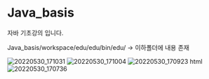 # Java_basis
자바 기초강의 입니다.

Java_basis/workspace/edu/edu/bin/edu/ -> 이하폴더에 내용 존재

![20220530_171031](https://user-images.githubusercontent.com/58411932/170947718-d862eb56-b9c2-4f59-bc51-ddf40694d11b.jpg)
![20220530_171004](https://user-images.githubusercontent.com/58411932/170947724-b96ab7ca-815e-4c4c-84c8-8f4ef54df3e0.jpg)
![20220530_170923](https://user-images.githubusercontent.com/58411932/170947725-95c26290-5707-4bd4-aa02-d5cb8cc1362f.jpg)
html
![20220530_170736](https://user-images.githubusercontent.com/58411932/170947727-2e6f543b-6518-47e4-975f-5e8f1df0e8cc.jpg)
